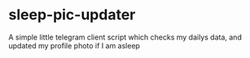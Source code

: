 # sleep-pic-updater
A simple little telegram client script which checks my dailys data, and updated my profile photo if I am asleep
